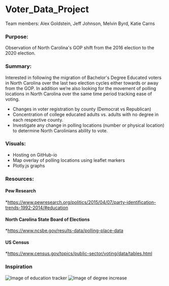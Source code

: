 # Voter_Data_Project
Team members: Alex Goldstein, Jeff Johnson, Melvin Byrd, Katie Carns

### Purpose:
 Observation of North Carolina's GOP shift from the 2016 election to the 2020 election. 

### Summary:
 Interested in following the migration of Bachelor's Degree Educated voters in North Carolina over the last two election cycles either towards or away from the GOP. In addition we’re also looking for the movement of polling locations in North Carolina over the same time period tracking ease of voting.

* Changes in voter registration by county (Democrat vs Republican)
* Concentration of college educated adults vs. adults with no degree in each respective county.
* Investigate any change in polling locations (number or physical location) to determine North Carolinians ability to vote.

### Visuals:
* Hosting on GitHub-io
* Map overlay of polling locations using leaflet markers
* Plotly.js graphs

### Resources:
#### Pew Research
*https://www.pewresearch.org/politics/2015/04/07/party-identification-trends-1992-2014/#education
#### North Carolina State Board of Elections
*https://www.ncsbe.gov/results-data/polling-place-data
#### US Census
*https://www.census.gov/topics/public-sector/voting/data/tables.html

### Inspiration
![Image of education tracker](https://ajg2231.github.com/images/education_tracker.PNG)
![Image of degree increase](https://ajg2231.github.com/images/college_degree_example.PNG)
